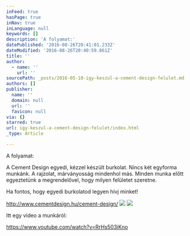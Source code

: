 ```yaml
---
inFeed: true
hasPage: true
inNav: true
inLanguage: null
keywords: []
description: 'A folyamat:'
datePublished: '2016-08-26T20:41:01.233Z'
dateModified: '2016-08-26T20:40:59.861Z'
title: ''
author:
  - name: ''
    url: ''
sourcePath: _posts/2016-05-10-igy-keszul-a-cement-design-felulet.md
authors: []
publisher:
  name: ''
  domain: null
  url: ''
  favicon: null
via: {}
starred: true
url: igy-keszul-a-cement-design-felulet/index.html
_type: Article

---
```

A folyamat:

A Cement Design egyedi, kézzel készült burkolat. Nincs két egyforma munkánk. A rajzolat, márványosság mindenhol más. Minden munka előtt egyeztetünk a megrendelővel, hogy milyen felületet szeretne.

Ha fontos, hogy egyedi burkolatod legyen hívj minket! 

http://www.cementdesign.hu/cement-design/
![](https://the-grid-user-content.s3-us-west-2.amazonaws.com/6f6e1bf0-8c5b-4edb-8975-7899547d2c3e.jpg)
![](https://the-grid-user-content.s3-us-west-2.amazonaws.com/e7d4208f-b080-4b89-bf97-ea81aac84113.jpg)

Itt egy video a munkáról:

https://www.youtube.com/watch?v=RrHs503iKno